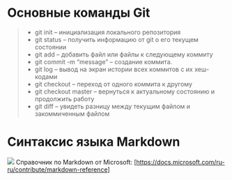  # Основные команды Git
>* git init – инициализация локального репозитория
>* git status – получить информацию от git о его текущем состоянии
>* git add – добавить файл или файлы к следующему коммиту
>* git commit -m “message” – создание коммита.
>* git log – вывод на экран истории всех коммитов с их хеш-кодами
>* git checkout – переход от одного коммита к другому
>* git checkout master – вернуться к актуальному состоянию и продолжить работу
>* git diff – увидеть разницу между текущим файлом и закоммиченным файлом

# Синтаксис языка Markdown
![](https://gbcdn.mrgcdn.ru/uploads//post/3026/image/medium-2e7d61222a85551d7fd8e38d8d13d70a.png)
Справочник по Markdown от Microsoft:
[https://docs.microsoft.com/ru-ru/contribute/markdown-reference]

